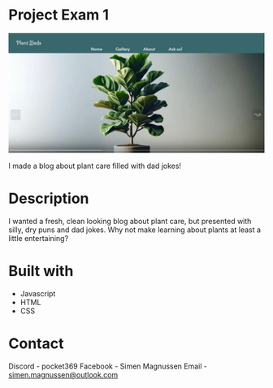 # Project Exam 1

![image](/images/Skjermbilde%20Project%20Exam%20portfolio.jpg)

I made a blog about plant care filled with dad jokes!

# Description

I wanted a fresh, clean looking blog about plant care, but presented with silly, dry puns and dad jokes.
Why not make learning about plants at least a little entertaining?

# Built with

- Javascript
- HTML
- CSS

# Contact

Discord - pocket369
Facebook - Simen Magnussen
Email - simen.magnussen@outlook.com
